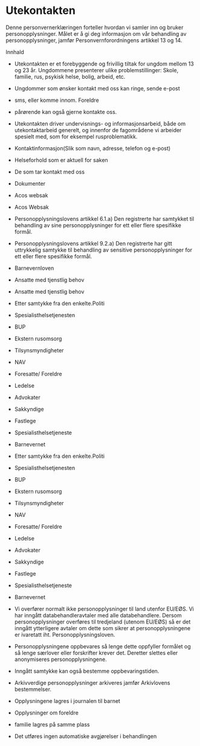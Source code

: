 # Utekontakten


  

Denne personvernerklæringen forteller hvordan vi samler inn og bruker personopplysninger. Målet er å gi deg informasjon om vår behandling av personopplysninger, jamfør Personvernforordningens artikkel 13 og 14.

  

Innhald

*   Utekontakten er et forebyggende og frivillig tiltak for ungdom mellom 13 og 23 år. Ungdommene presenterer ulike problemstillinger: Skole, familie, rus, psykisk helse, bolig, arbeid, etc.  
    
*   Ungdommer som ønsker kontakt med oss kan ringe, sende e-post  
    
*   sms, eller komme innom. Foreldre  
    
*   pårørende kan også gjerne kontakte oss.  
    
*   Utekontakten driver undervisnings- og informasjonsarbeid, både om utekontaktarbeid generelt, og innenfor de fagområdene vi arbeider spesielt med, som for eksempel rusproblematikk.  
    
*   Kontaktinformasjon(Slik som navn, adresse, telefon og e-post)  
    
*   Helseforhold som er aktuell for saken  
    
*   De som tar kontakt med oss  
    
*   Dokumenter  
    
*   Acos websak  
    
*   Acos Websak  
    
*   Personopplysningslovens artikkel 6.1.a) Den registrerte har samtykket til behandling av sine personopplysninger for ett eller flere spesifikke formål.  
    
*   Personopplysningslovens artikkel 9.2.a) Den registrerte har gitt uttrykkelig samtykke til behandling av sensitive personopplysninger for ett eller flere spesifikke formål.  
    
*   Barnevernloven  
    
*   Ansatte med tjenstlig behov  
    
*   Ansatte med tjenstlig behov  
    
*   Etter samtykke fra den enkelte.Politi  
    
*   Spesialisthelsetjenesten  
    
*   BUP  
    
*   Ekstern rusomsorg  
    
*   Tilsynsmyndigheter  
    
*   NAV  
    
*   Foresatte/ Foreldre  
    
*   Ledelse  
    
*   Advokater  
    
*   Sakkyndige  
    
*   Fastlege  
    
*   Spesialisthelsetjeneste  
    
*   Barnevernet  
    
*   Etter samtykke fra den enkelte.Politi  
    
*   Spesialisthelsetjenesten  
    
*   BUP  
    
*   Ekstern rusomsorg  
    
*   Tilsynsmyndigheter  
    
*   NAV  
    
*   Foresatte/ Foreldre  
    
*   Ledelse  
    
*   Advokater  
    
*   Sakkyndige  
    
*   Fastlege  
    
*   Spesialisthelsetjeneste  
    
*   Barnevernet  
    
*   Vi overfører normalt ikke personopplysninger til land utenfor EU/EØS. Vi har inngått databehandleravtaler med alle databehandlere. Dersom personopplysninger overføres til tredjeland (utenom EU/EØS) så er det inngått ytterligere avtaler om dette som sikrer at personopplysningene er ivaretatt iht. Personopplysningsloven.  
    
*   Personopplysningene oppbevares så lenge dette oppfyller formålet og så lenge særlover eller forskrifter krever det. Deretter slettes eller anonymiseres personopplysningene.  
    
*   Inngått samtykke kan også bestemme oppbevaringstiden.  
    
*   Arkivverdige personopplysninger arkiveres jamfør Arkivlovens bestemmelser.  
    
*   Opplysningene lagres i journalen til barnet  
    
*   Opplysninger om foreldre  
    
*   familie lagres på samme plass  
    
*   Det utføres ingen automatiske avgjørelser i behandlingen